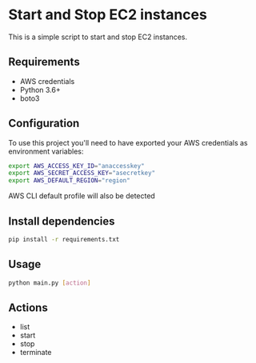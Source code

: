 # Start and Stop EC2 instances
This is a simple script to start and stop EC2 instances.

## Requirements
- AWS credentials
- Python 3.6+
- boto3

## Configuration
To use this project you'll need to have exported your AWS credentials as environment variables:
```bash
export AWS_ACCESS_KEY_ID="anaccesskey"
export AWS_SECRET_ACCESS_KEY="asecretkey"
export AWS_DEFAULT_REGION="region"
```
AWS CLI default profile will also be detected


## Install dependencies
```bash
pip install -r requirements.txt
```

## Usage
```bash
python main.py [action]
```
## Actions
- list
- start
- stop
- terminate
